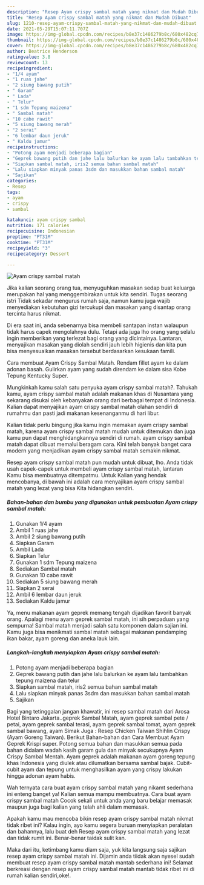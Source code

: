 ```yaml
---
description: "Resep Ayam crispy sambal matah yang nikmat dan Mudah Dibuat"
title: "Resep Ayam crispy sambal matah yang nikmat dan Mudah Dibuat"
slug: 1210-resep-ayam-crispy-sambal-matah-yang-nikmat-dan-mudah-dibuat
date: 2021-05-29T15:07:11.707Z
image: https://img-global.cpcdn.com/recipes/b8e37c1486279b8c/680x482cq70/ayam-crispy-sambal-matah-foto-resep-utama.jpg
thumbnail: https://img-global.cpcdn.com/recipes/b8e37c1486279b8c/680x482cq70/ayam-crispy-sambal-matah-foto-resep-utama.jpg
cover: https://img-global.cpcdn.com/recipes/b8e37c1486279b8c/680x482cq70/ayam-crispy-sambal-matah-foto-resep-utama.jpg
author: Beatrice Henderson
ratingvalue: 3.8
reviewcount: 13
recipeingredient:
- "1/4 ayam"
- "1 ruas jahe"
- "2 siung bawang putih"
- " Garam"
- " Lada"
- " Telur"
- "1 sdm Tepung maizena"
- " Sambal matah"
- "10 cabe rawit"
- "5 siung bawang merah"
- "2 serai"
- "6 lembar daun jeruk"
- " Kaldu jamur"
recipeinstructions:
- "Potong ayam menjadi beberapa bagian"
- "Geprek bawang putih dan jahe lalu balurkan ke ayam lalu tambahkan tepung maizena dan telur"
- "Siapkan sambal matah, iris2 semua bahan sambal matah"
- "Lalu siapkan minyak panas 3sdm dan masukkan bahan sambal matah"
- "Sajikan"
categories:
- Resep
tags:
- ayam
- crispy
- sambal

katakunci: ayam crispy sambal 
nutrition: 171 calories
recipecuisine: Indonesian
preptime: "PT31M"
cooktime: "PT31M"
recipeyield: "3"
recipecategory: Dessert

---
```



![Ayam crispy sambal matah](https://img-global.cpcdn.com/recipes/b8e37c1486279b8c/680x482cq70/ayam-crispy-sambal-matah-foto-resep-utama.jpg)

Jika kalian seorang orang tua, menyuguhkan masakan sedap buat keluarga merupakan hal yang menggembirakan untuk kita sendiri. Tugas seorang istri Tidak sekadar mengurus rumah saja, namun kamu juga wajib menyediakan kebutuhan gizi tercukupi dan masakan yang disantap orang tercinta harus nikmat.

Di era  saat ini, anda sebenarnya bisa membeli santapan instan walaupun tidak harus capek mengolahnya dulu. Tetapi ada juga lho orang yang selalu ingin memberikan yang terlezat bagi orang yang dicintainya. Lantaran, menyajikan masakan yang diolah sendiri jauh lebih higienis dan kita pun bisa menyesuaikan masakan tersebut berdasarkan kesukaan famili. 

Cara membuat Ayam Crispy Sambal Matah. Rendam fillet ayam ke dalam adonan basah. Gulirkan ayam yang sudah direndam ke dalam sisa Kobe Tepung Kentucky Super.

Mungkinkah kamu salah satu penyuka ayam crispy sambal matah?. Tahukah kamu, ayam crispy sambal matah adalah makanan khas di Nusantara yang sekarang disukai oleh kebanyakan orang dari berbagai tempat di Indonesia. Kalian dapat menyajikan ayam crispy sambal matah olahan sendiri di rumahmu dan pasti jadi makanan kesenanganmu di hari libur.

Kalian tidak perlu bingung jika kamu ingin memakan ayam crispy sambal matah, karena ayam crispy sambal matah mudah untuk ditemukan dan juga kamu pun dapat menghidangkannya sendiri di rumah. ayam crispy sambal matah dapat dibuat memalui beragam cara. Kini telah banyak banget cara modern yang menjadikan ayam crispy sambal matah semakin nikmat.

Resep ayam crispy sambal matah pun mudah untuk dibuat, lho. Anda tidak usah capek-capek untuk membeli ayam crispy sambal matah, lantaran Kamu bisa membuatnya ditempatmu. Untuk Kalian yang hendak mencobanya, di bawah ini adalah cara menyajikan ayam crispy sambal matah yang lezat yang bisa Kita hidangkan sendiri.

<!--inarticleads1-->

##### Bahan-bahan dan bumbu yang digunakan untuk pembuatan Ayam crispy sambal matah:

1. Gunakan 1/4 ayam
1. Ambil 1 ruas jahe
1. Ambil 2 siung bawang putih
1. Siapkan  Garam
1. Ambil  Lada
1. Siapkan  Telur
1. Gunakan 1 sdm Tepung maizena
1. Sediakan  Sambal matah
1. Gunakan 10 cabe rawit
1. Sediakan 5 siung bawang merah
1. Siapkan 2 serai
1. Ambil 6 lembar daun jeruk
1. Sediakan  Kaldu jamur


Ya, menu makanan ayam geprek memang tengah dijadikan favorit banyak orang. Apalagi menu ayam geprek sambal matah, ini sih perpaduan yang sempurna! Sambal matah menjadi salah satu komponen dalam sajian ini. Kamu juga bisa menikmati sambal matah sebagai makanan pendamping ikan bakar, ayam goreng dan aneka lauk lain. 

<!--inarticleads2-->

##### Langkah-langkah menyiapkan Ayam crispy sambal matah:

1. Potong ayam menjadi beberapa bagian
1. Geprek bawang putih dan jahe lalu balurkan ke ayam lalu tambahkan tepung maizena dan telur
1. Siapkan sambal matah, iris2 semua bahan sambal matah
1. Lalu siapkan minyak panas 3sdm dan masukkan bahan sambal matah
1. Sajikan


Bagi yang tetinggalan jangan khawatir, ini resep sambal matah dari Arosa Hotel Bintaro Jakarta..geprek Sambal Matah, ayam geprek sambal pete / petai, ayam geprek sambal terasi, ayam geprek sambal tomat, ayam geprek sambal bawang, ayam Simak Juga : Resep Chicken Taiwan Shihlin Crispy (Ayam Goreng Taiwan). Berikut Bahan-bahan dan Cara Membuat Ayam Geprek Krispi super. Potong semua bahan dan masukkan semua pada bahan didalam wadah kasih garam gula dan minyak secukupnya Ayam Crispy Sambal Mentah. Ayam geprek adalah makanan ayam goreng tepung khas Indonesia yang diulek atau dilumatkan bersama sambal bajak. Cubit-cubit ayam dan tepung untuk menghasilkan ayam yang crispy lakukan hingga adonan ayam habis. 

Wah ternyata cara buat ayam crispy sambal matah yang nikamt sederhana ini enteng banget ya! Kalian semua mampu membuatnya. Cara buat ayam crispy sambal matah Cocok sekali untuk anda yang baru belajar memasak maupun juga bagi kalian yang telah ahli dalam memasak.

Apakah kamu mau mencoba bikin resep ayam crispy sambal matah nikmat tidak ribet ini? Kalau ingin, ayo kamu segera buruan menyiapkan peralatan dan bahannya, lalu buat deh Resep ayam crispy sambal matah yang lezat dan tidak rumit ini. Benar-benar taidak sulit kan. 

Maka dari itu, ketimbang kamu diam saja, yuk kita langsung saja sajikan resep ayam crispy sambal matah ini. Dijamin anda tiidak akan nyesel sudah membuat resep ayam crispy sambal matah mantab sederhana ini! Selamat berkreasi dengan resep ayam crispy sambal matah mantab tidak ribet ini di rumah kalian sendiri,oke!.

